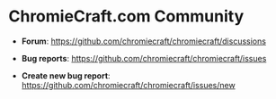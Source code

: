 # ChromieCraft.com Community

- **Forum**: https://github.com/chromiecraft/chromiecraft/discussions

- **Bug reports**: https://github.com/chromiecraft/chromiecraft/issues
- **Create new bug report**: https://github.com/chromiecraft/chromiecraft/issues/new
